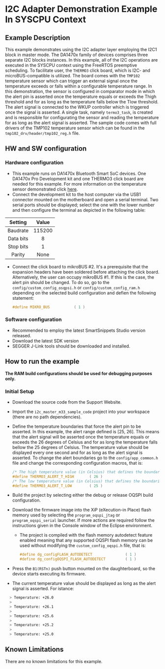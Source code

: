 # I2C Adapter Demonstration Example In SYSCPU Context

## Example Description

This example demonstrates using the I2C adapter layer employing the I2C1 block in master mode. The DA1470x family of devices comprises three separate I2C blocks instances. In this example, all of the I2C operations are executed in the SYSCPU context using the FreeRTOS preemptive scheduling. To facilitate user, the `THERMO3` click board, which is I2C- and microBUS-compatible is utilized. The board comes with the `TMP102` temperature sensor which can trigger an external signal once the temperature exceeds or falls within a configurable temperature range. In this demonstration, the sensor is configured in comparator mode in which the alert pin is asserted once the temperature equals or exceeds the Thigh threshold and for as long as the temperature falls below the Tlow threshold. The alert signal is connected to the WKUP controller which is triggered once the signal is asserted. A single task, namely `termo3_task`,  is created and is responsible for configurating the sensor and reading the temperature for as long as the alert signal is asserted. The sample code comes with full drivers of the TMP102 temperature sensor which can be found in the `tmp102_drv/header/tmp102_reg.h` file.

## HW and SW configuration

### Hardware configuration

- This example runs on DA1470x Bluetooth Smart SoC devices. One DA1470x Pro Development kit and one THERMO3 click board are needed for this example. For more information on the temperature sensor demonstrated click [here]( https://www.mikroe.com/thermo-3-click).
- Connect the development kit to the host computer via the USB1 connector mounted on the motherboard and open a serial terminal. Two serial ports should be displayed; select the one with the lower number and then configure the terminal as depicted in the following table:

|  Setting  | Value  |
| :-------: | :----: |
| Baudrate  | 115200 |
| Data bits |   8    |
| Stop bits |   1    |
|  Parity   |  None  |

- Connect the click board to mikroBUS #2. It's a prerequisite that the expansion headers have been soldered before attaching the click board. Alternatively, the user can occupy mikroBUS #1. If this is the case, the alert pin should be changed. To do so, go to the `config/custom_config_osqpsi.h` or `config/custom_config_ram.h` depending on the selected build configuration and defien the following statement:

  ```c
  #define MIKRO_BUS           ( 1 )
  ```

### Software configuration

- Recommended to employ the latest SmartSnippets Studio version released.
- Download the latest SDK version
- SEGGER J-Link tools should be downloaded and installed.

## How to run the example

**The RAM build configurations should be used for debugging purposes only.**

### Initial Setup

- Download the source code from the Support Website.

- Import the `i2c_master_m33_sample_code` project into your workspace (there are no path dependencies).

- Define the temperature boundaries that force the alert pin to be asserted. In this example, the alert range defined is [25, 26]. This means that the alert signal will be asserted once the temperature equals or exceeds the 26 degrees of Celsius and for as long the temperature falls bellow the 25 degrees of Celsius. The temperature value should be displayed every one second and for as long as the alert signal is asserted. To change the alert boundaries go to the `config/app_common.h` file and change the corresponding configuration macros, that is:

  ```c
  /* The high temperature value (in Celsius) that defines the boundaries of the alter signaling. */
  #define THERMO3_ALERT_T_HIGH       ( 26 )
  /* The low temperature value (in Celsius) that defines the boundaries of the alter signaling. */
  #define THERMO3_ALERT_T_LOW        ( 25 )
  ```

- Build the project by selecting either the debug or release OQSPI build configuration.

- Download the firmware image into the XiP (eXecution-in Place) flash memory used by selecting the `program_oqspi_jtag` or  `program_oqspi_serial` launcher. If more actions are required follow the instructions given in the Console window of the Eclipse environment.

  - The project is compiled with the flash memory autodetect feature enabled meaning that any supported OQSPI flash memory can be used without modifying the `custom_config_oqspi.h` file, that is:

    ```c
    #define dg_configFLASH_AUTODETECT               ( 1 )
    #define dg_configOQSPI_FLASH_AUTODETECT         ( 1 )
    ```

- Press the `B1(RSTn)` push button mounted on the daughterboard, so the device starts executing its firmware.

- The current temperature value should be displayed as long as the alert signal is asserted. For istance:

```bash
  > Temperature: +26.0
  >
  > Temperature: +26.1
  >
  > Temperature: +25.6
  >
  > Temperature: +25.2
  >
  > Temperature: +25.0
```

## Known Limitations

There are no known limitations for this example.
